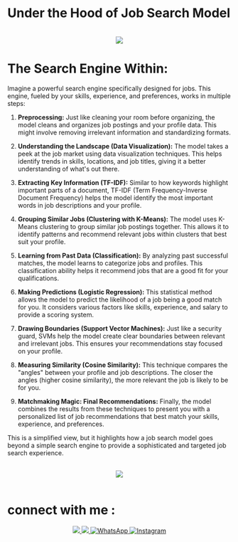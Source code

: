 # Under the Hood of Job Search Model

<br>
<div align="center">
    <img src="https://user-images.githubusercontent.com/73097560/115834477-dbab4500-a447-11eb-908a-139a6edaec5c.gif" />
</div>
<be>

# The Search Engine Within:

Imagine a powerful search engine specifically designed for jobs. This engine, fueled by your skills, experience, and preferences, works in multiple steps:

1. **Preprocessing:** Just like cleaning your room before organizing, the model cleans and organizes job postings and your profile data. This might involve removing irrelevant information and standardizing formats.
   
2. **Understanding the Landscape (Data Visualization):** The model takes a peek at the job market using data visualization techniques. This helps identify trends in skills, locations, and job titles, giving it a better understanding of what's out there.
   
3. **Extracting Key Information (TF-IDF):** Similar to how keywords highlight important parts of a document, TF-IDF (Term Frequency-Inverse Document Frequency) helps the model identify the most important words in job descriptions and your profile.
   
4. **Grouping Similar Jobs (Clustering with K-Means):** The model uses K-Means clustering to group similar job postings together. This allows it to identify patterns and recommend relevant jobs within clusters that best suit your profile.
   
5. **Learning from Past Data (Classification):** By analyzing past successful matches, the model learns to categorize jobs and profiles. This classification ability helps it recommend jobs that are a good fit for your qualifications.
   
6. **Making Predictions (Logistic Regression):** This statistical method allows the model to predict the likelihood of a job being a good match for you. It considers various factors like skills, experience, and salary to provide a scoring system.
   
7. **Drawing Boundaries (Support Vector Machines):** Just like a security guard, SVMs help the model create clear boundaries between relevant and irrelevant jobs. This ensures your recommendations stay focused on your profile.
   
8. **Measuring Similarity (Cosine Similarity):** This technique compares the "angles" between your profile and job descriptions. The closer the angles (higher cosine similarity), the more relevant the job is likely to be for you.
   
9. **Matchmaking Magic: Final Recommendations:** Finally, the model combines the results from these techniques to present you with a personalized list of job recommendations that best match your skills, experience, and preferences.

This is a simplified view, but it highlights how a job search model goes beyond a simple search engine to provide a sophisticated and targeted job search experience.

<br>
<div align="center">
    <img src="https://user-images.githubusercontent.com/73097560/115834477-dbab4500-a447-11eb-908a-139a6edaec5c.gif" />
</div>
<br>


# connect with me :

<div align="center">
 <a href="https://www.linkedin.com/in/mohamed-mosaad-85840b254" target="_blank">
        <img src="https://img.shields.io/badge/LinkedIn-0077B5?style=for-the-badge&logo=linkedin&logoColor=white" target="_blank" />
    </a>
 <a href="mailto:muhamed.mosadd@gmail.com">
    <img src="https://img.shields.io/badge/Gmail-333333?style=for-the-badge&logo=gmail&logoColor=red" />
  </a>
   <a href="https://wa.me/20106981595" target="_blank">
      <img src="https://img.shields.io/badge/WhatsApp-25D366?style=for-the-badge&logo=whatsapp&logoColor=white" target="_blank" alt="WhatsApp">
   </a>
     </a>
   <a href="https://www.instagram.com/mmosad22" target="_blank">
      <img src="https://img.shields.io/badge/Instagram-E4405F?style=for-the-badge&logo=instagram&logoColor=white" target="_blank" alt="Instagram">
   </a>
</div>
